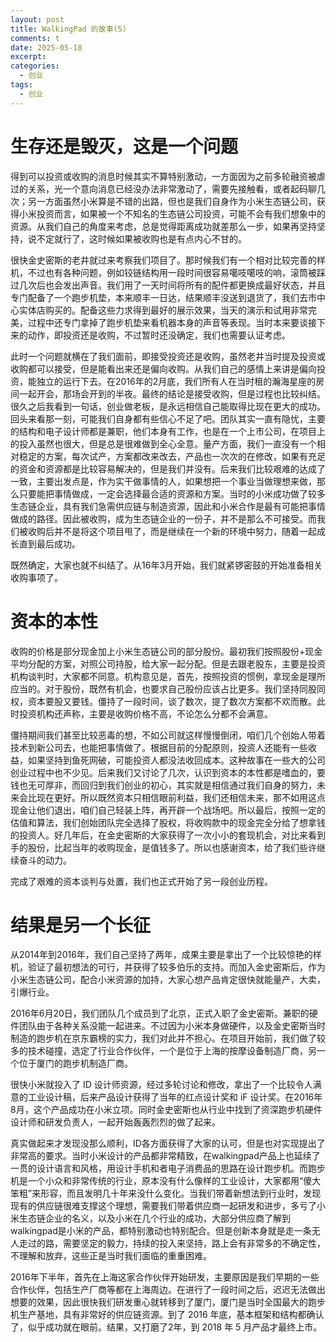 ```yaml
---
layout: post
title: WalkingPad 的故事(5)
comments: t
date: 2025-05-18
excerpt:
categories:
  - 创业
tags:
  - 创业
---
```



# 生存还是毁灭，这是一个问题

得到可以投资或收购的消息时候其实不算特别激动，一方面因为之前多轮融资被虐过的关系，光一个意向消息已经没办法非常激动了，需要先接触看，或者起码聊几次；另一方面虽然小米算是不错的出路，但也是我们自身作为小米生态链公司，获得小米投资而言，如果被一个不知名的生态链公司投资，可能不会有我们想象中的资源。从我们自己的角度来考虑，总是觉得距离成功就差那么一步，如果再坚持坚持，说不定就行了，这时候如果被收购也是有点内心不甘的。

很快金史密斯的老井就过来考察我们项目了。那时候我们有一个相对比较完善的样机，不过也有各种问题，例如铰链结构用一段时间很容易噶吱噶吱的响，滚筒被踩过几次后也会发出声音。我们用了一天时间将所有的配件都更换成最好状态，并且专门配备了一个跑步机垫，本来顺丰一日达，结果顺丰没送到退货了，我们去市中心实体店购买的。配备这些力求得到最好的展示效果，当天的演示和试用非常完美，过程中还专门拿掉了跑步机垫来看机器本身的声音等表现。当时本来要谈接下来的动作，即投资还是收购，不过暂时还没确定，我们也需要认证考虑。

此时一个问题就横在了我们面前，即接受投资还是收购，虽然老井当时提及投资或收购都可以接受，但是能看出来还是偏向收购。从我们自己的感情上来讲是偏向投资，能独立的运行下去。在2016年的2月底，我们所有人在当时租的瀚海星座的房间一起开会，那场会开到的半夜。最终的结论是接受收购，但是过程也比较纠结。很久之后我看到一句话，创业做老板，是永远相信自己能取得比现在更大的成功。回头来看那一刻，可能我们自身都有些信心不足了吧。团队其实一直有隐忧，主要的结构和电子设计师都是兼职，他们本身有工作，也是在一个上市公司，在项目上的投入虽然也很大，但是总是很难做到全心全意。量产方面，我们一直没有一个相对稳定的方案，每次试产，方案都改来改去，产品也一次次的在修改，如果有充足的资金和资源都是比较容易解决的，但是我们并没有。后来我们比较艰难的达成了一致，主要出发点是，作为实干做事情的人，如果想把一个事业当做理想来做，那么只要能把事情做成，一定会选择最合适的资源和方案。当时的小米成功做了较多生态链企业，具有我们急需供应链与制造资源，因此和小米合作是最有可能把事情做成的路径。因此被收购，成为生态链企业的一份子，并不是那么不可接受。而我们被收购后并不是将这个项目甩了，而是继续在一个新的环境中努力，随着一起成长直到最后成功。

既然确定，大家也就不纠结了。从16年3月开始，我们就紧锣密鼓的开始准备相关收购事项了。


# 资本的本性

收购的价格是部分现金加上小米生态链公司的部分股份。最初我们按照股份+现金平均分配的方案，对照公司持股，给大家一起分配。但是去跟老股东，主要是投资机构谈判时，大家都不同意。机构意见是，首先，按照投资的惯例，拿现金是理所应当的。对于股份，既然有机会，也要求自己股份应该占比更多。我们坚持同股同权，资本要股又要钱。僵持了一段时间，谈了数次，提了数次方案都不欢而散。此时投资机构还声称，主要是收购价格不高，不论怎么分都不会满意。

僵持期间我们甚至比较恶毒的想，不如公司就这样慢慢倒闭，咱们几个创始人带着技术到新公司去，也能把事情做了。根据目前的分配原则，投资人还能有一些收益，如果坚持到鱼死网破，可能投资人都没法收回成本。这种故事在一些大的公司创业过程中也不少见。后来我们又讨论了几次，认识到资本的本性都是嗜血的，要钱也无可厚非，而回归到我们创业的初心，其实就是相信通过我们自身的努力，未来会比现在更好。所以既然资本只相信眼前利益，我们还相信未来，那不如用这点现金让他们退出，咱们自己轻装上阵，再开辟一个战场吧。所以最后，按照一定的估值和算法，我们创始团队完全选择了股权，将收购款中的现金完全分给了想拿钱的投资人。好几年后，在金史密斯的大家获得了一次小小的套现机会，对比来看到手的股份，比起当年的收购现金，是值钱多了。所以也感谢资本，给了我们些许继续奋斗的动力。

完成了艰难的资本谈判与处置，我们也正式开始了另一段创业历程。


# 结果是另一个长征

从2014年到2016年，我们自己坚持了两年，成果主要是拿出了一个比较惊艳的样机，验证了最初想法的可行，并获得了较多伯乐的支持。而加入金史密斯后，作为小米生态链公司，配合小米资源的加持，大家心想产品肯定很快就能量产，大卖，引爆行业。

2016年6月20日，我们团队几个成员到了北京，正式入职了金史密斯。兼职的硬件团队由于各种关系没能一起进来。不过因为小米本身做硬件，以及金史密斯当时制造的跑步机在京东霸榜的实力，我们对此并不担心。在项目开始前，我们做了较多的技术碰撞，选定了行业合作伙伴，一个是位于上海的按摩设备制造厂商，另一个位于厦门的跑步机制造厂商。

很快小米就投入了 ID 设计师资源，经过多轮讨论和修改，拿出了一个比较令人满意的工业设计稿，后来产品设计获得了当年的红点设计奖和 iF 设计奖。在2016年8月，这个产品成功在小米立项。同时金史密斯也从行业中找到了资深跑步机硬件设计师和研发负责人，一起开始轰轰烈烈的做了起来。

真实做起来才发现没那么顺利，ID各方面获得了大家的认可，但是也对实现提出了非常高的要求。当时小米设计的产品都非常精致，在walkingpad产品上也延续了一贯的设计语言和风格，用设计手机和者电子消费品的思路在设计跑步机。而跑步机是一个小众和非常传统的行业，原本没有什么像样的工业设计，大家都用“傻大笨粗”来形容，而且发明几十年来没什么变化。当我们带着新想法到行业时，发现现有的供应链很难支撑这个理想，需要我们带着供应商一起研发和进步，多亏了小米生态链企业的名义，以及小米在几个行业的成功，大部分供应商了解到walkingpad是小米的产品，都特别激动也特别配合。但是创新本身就是走一条无人走过的路，需要坚定的毅力，持续的投入来坚持，路上会有非常多的不确定性，不理解和放弃，这些正是当时我们面临的重重困难。

2016年下半年，首先在上海这家合作伙伴开始研发，主要原因是我们早期的一些合作伙伴，包括生产厂商等都在上海周边。在进行了一段时间之后，迟迟无法做出想要的效果，因此很快我们研发重心就转移到了厦门，厦门是当时全国最大的跑步机生产基地，具有非常好的供应链资源。到了 2016 年底，基本框架和结构都确认了，似乎成功就在眼前。结果，又打磨了2年，到 2018 年 5 月产品才最终上市。
